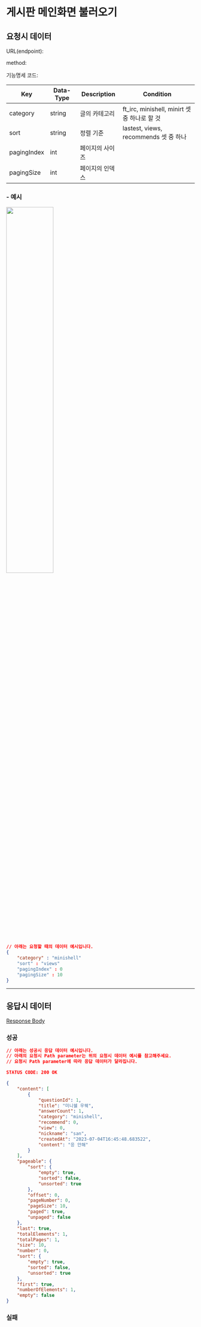 # 게시판 메인화면 불러오기

## 요청시 데이터

URL(endpoint): 

method: 

기능명세 코드: 

| Key | Data-Type | Description | Condition |
| --- | --- | --- | --- |
| category | string | 글의 카테고리 | ft_irc, minishell, minirt 셋 중 하나로 할 것 |
| sort | string | 정렬 기준 | lastest, views, recommends 셋 중 하나 |
| pagingIndex | int | 페이지의 사이즈 |
| pagingSize | int | 페이지의 인덱스 | 


### - 예시

<img width="50%" src="../static/images/Main.png">

```json
// 아래는 요청할 때의 데이터 예시입니다.
{
    "category" : "minishell"
    "sort" : "views"
    "pagingIndex" : 0
    "pagingSize" : 10 
}
```

***

## 응답시 데이터

[Response Body](https://www.notion.so/7877fd1d3fc749b8a10bed049ff0aa82?pvs=21)

### 성공

```json
// 아래는 성공시 응답 데이터 예시입니다.
// 아래의 요청시 Path parameter는 위의 요청시 데이터 예시를 참고해주세요.
// 요청시 Path parameter에 따라 응답 데이터가 달라집니다.

STATUS CODE: 200 OK

{
    "content": [
        {
            "questionId": 1,
            "title": "미니쉘 우웩",
            "answerCount": 1,
            "category": "minishell",
            "recommend": 0,
            "view": 0,
            "nickname": "san",
            "createdAt": "2023-07-04T16:45:48.683522",
            "content": "응 안해"
        }
    ],
    "pageable": {
        "sort": {
            "empty": true,
            "sorted": false,
            "unsorted": true
        },
        "offset": 0,
        "pageNumber": 0,
        "pageSize": 10,
        "paged": true,
        "unpaged": false
    },
    "last": true,
    "totalElements": 1,
    "totalPages": 1,
    "size": 10,
    "number": 0,
    "sort": {
        "empty": true,
        "sorted": false,
        "unsorted": true
    },
    "first": true,
    "numberOfElements": 1,
    "empty": false
}
```

### 실패